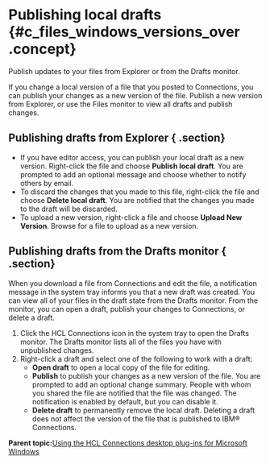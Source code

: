 # Publishing local drafts {#c_files_windows_versions_over .concept}

Publish updates to your files from Explorer or from the Drafts monitor.

If you change a local version of a file that you posted to Connections, you can publish your changes as a new version of the file. Publish a new version from Explorer, or use the Files monitor to view all drafts and publish changes.

## Publishing drafts from Explorer { .section}

-   If you have editor access, you can publish your local draft as a new version. Right-click the file and choose **Publish local draft**. You are prompted to add an optional message and choose whether to notify others by email.
-   To discard the changes that you made to this file, right-click the file and choose **Delete local draft**. You are notified that the changes you made to the draft will be discarded.
-   To upload a new version, right-click a file and choose **Upload New Version**. Browse for a file to upload as a new version.

## Publishing drafts from the Drafts monitor { .section}

When you download a file from Connections and edit the file, a notification message in the system tray informs you that a new draft was created. You can view all of your files in the draft state from the Drafts monitor. From the monitor, you can open a draft, publish your changes to Connections, or delete a draft.

1.  Click the HCL Connections icon in the system tray to open the Drafts monitor. The Drafts monitor lists all of the files you have with unpublished changes.
2.  Right-click a draft and select one of the following to work with a draft:
    -   **Open draft** to open a local copy of the file for editing.
    -   **Publish** to publish your changes as a new version of the file. You are prompted to add an optional change summary. People with whom you shared the file are notified that the file was changed. The notification is enabled by default, but you can disable it.
    -   **Delete draft** to permanently remove the local draft. Deleting a draft does not affect the version of the file that is published to IBM® Connections.

**Parent topic:**[Using the HCL Connections desktop plug-ins for Microsoft Windows](../../connectors/enduser/c_ms_plugins_win_explorer.md)

